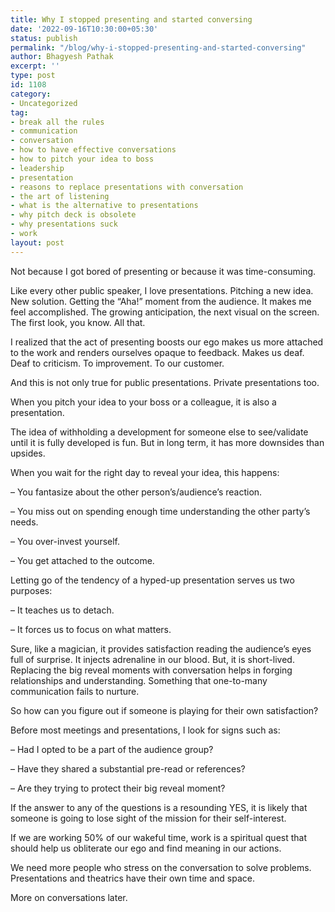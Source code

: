 ```yaml
---
title: Why I stopped presenting and started conversing
date: '2022-09-16T10:30:00+05:30'
status: publish
permalink: "/blog/why-i-stopped-presenting-and-started-conversing"
author: Bhagyesh Pathak
excerpt: ''
type: post
id: 1108
category:
- Uncategorized
tag:
- break all the rules
- communication
- conversation
- how to have effective conversations
- how to pitch your idea to boss
- leadership
- presentation
- reasons to replace presentations with conversation
- the art of listening
- what is the alternative to presentations
- why pitch deck is obsolete
- why presentations suck
- work
layout: post
---
```


Not because I got bored of presenting or because it was time-consuming.

Like every other public speaker, I love presentations. Pitching a new idea. New solution. Getting the “Aha!” moment from the audience. It makes me feel accomplished. The growing anticipation, the next visual on the screen. The first look, you know. All that.

I realized that the act of presenting boosts our ego makes us more attached to the work and renders ourselves opaque to feedback. Makes us deaf. Deaf to criticism. To improvement. To our customer.

And this is not only true for public presentations. Private presentations too.

When you pitch your idea to your boss or a colleague, it is also a presentation.

The idea of withholding a development for someone else to see/validate until it is fully developed is fun. But in long term, it has more downsides than upsides.

When you wait for the right day to reveal your idea, this happens:

– You fantasize about the other person’s/audience’s reaction.

– You miss out on spending enough time understanding the other party’s needs.

– You over-invest yourself.

– You get attached to the outcome.

Letting go of the tendency of a hyped-up presentation serves us two purposes:

– It teaches us to detach.

– It forces us to focus on what matters.

Sure, like a magician, it provides satisfaction reading the audience’s eyes full of surprise. It injects adrenaline in our blood. But, it is short-lived. Replacing the big reveal moments with conversation helps in forging relationships and understanding. Something that one-to-many communication fails to nurture.

So how can you figure out if someone is playing for their own satisfaction?

Before most meetings and presentations, I look for signs such as:

– Had I opted to be a part of the audience group?

– Have they shared a substantial pre-read or references?

– Are they trying to protect their big reveal moment?

If the answer to any of the questions is a resounding YES, it is likely that someone is going to lose sight of the mission for their self-interest.

If we are working 50% of our wakeful time, work is a spiritual quest that should help us obliterate our ego and find meaning in our actions.

We need more people who stress on the conversation to solve problems. Presentations and theatrics have their own time and space.

More on conversations later.